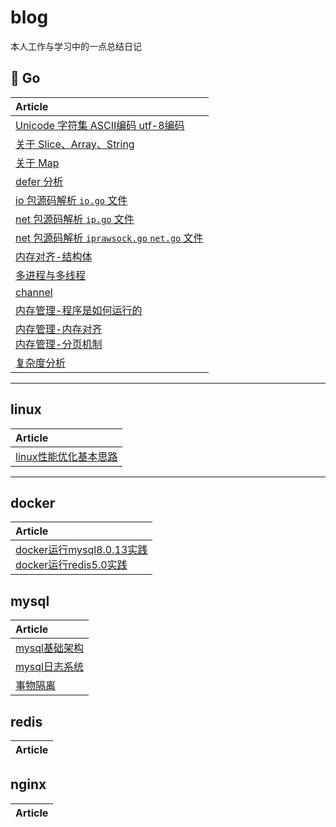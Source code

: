 # blog
本人工作与学习中的一点总结日记

## 🐳 Go

| Article |
|:-------|
|[Unicode 字符集 ASCII编码 utf-8编码](https://github.com/w1991668899/blog/blob/master/go/unicode.md)|
|[关于 Slice、Array、String](https://github.com/w1991668899/blog/blob/master/go/%E5%88%87%E7%89%87%E4%B8%8E%E6%95%B0%E7%BB%84.md)|
|[关于 Map](https://github.com/w1991668899/blog/blob/master/go/map.md)|
|[defer 分析](https://github.com/w1991668899/blog/blob/master/go/defer.md)|
|[io 包源码解析 `io.go` 文件](https://github.com/w1991668899/blog/blob/master/go/io/io.md)|
|[net 包源码解析 `ip.go` 文件](https://github.com/w1991668899/blog/blob/master/go/net/net_ip.md)|
|[net 包源码解析 `iprawsock.go` `net.go` 文件](https://github.com/w1991668899/blog/blob/master/go/net/net_iprawsock.md)|
|[内存对齐-结构体](https://www.jianshu.com/p/a0c5315400a7)|
|[多进程与多线程](https://github.com/w1991668899/blog/blob/master/go/concurrent/%E5%A4%9A%E8%BF%9B%E7%A8%8B%E4%B8%8E%E5%A4%9A%E7%BA%BF%E7%A8%8B.md)|
|[channel](https://github.com/w1991668899/blog/blob/master/go/concurrent/channel.md)|
|[内存管理-程序是如何运行的](https://www.jianshu.com/p/f42ad2f9af73)|
|[内存管理-内存对齐](https://www.jianshu.com/p/be89357ab475)<br>[内存管理-分页机制](https://www.jianshu.com/p/f9e362e64ef9)|
|[复杂度分析](https://www.jianshu.com/p/444c65ebb416)

--------------------------------------------------
## linux
| Article |
|:-------|
|[linux性能优化基本思路](https://github.com/w1991668899/blog/blob/master/linux/linux%E6%80%A7%E8%83%BD%E4%BC%98%E5%8C%96%E5%9F%BA%E6%9C%AC%E6%80%9D%E8%B7%AF.md)|

---------------------------------------------------
## docker
| Article |
|:-------|
|[docker运行mysql8.0.13实践](https://www.jianshu.com/p/49f7e46cf4c6)<br>[docker运行redis5.0实践](https://www.jianshu.com/p/cb3f94b263da)

## mysql
| Article |
|:------|
|[mysql基础架构](https://github.com/w1991668899/blog/blob/master/mysql/mysql%E5%9F%BA%E7%A1%80%E6%9E%B6%E6%9E%84.md)|
|[mysql日志系统](https://github.com/w1991668899/blog/blob/master/mysql/mysql%E6%97%A5%E5%BF%97%E7%B3%BB%E7%BB%9F.md)|
|[事物隔离](https://github.com/w1991668899/blog/blob/master/mysql/%E4%BA%8B%E7%89%A9%E9%9A%94%E7%A6%BB.md)|

## redis
| Article |
|:-------|

## nginx
| Article |
|:-------|






